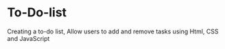 # To-Do-list
Creating a to-do list, Allow users to add and remove tasks using Html, CSS and JavaScript

